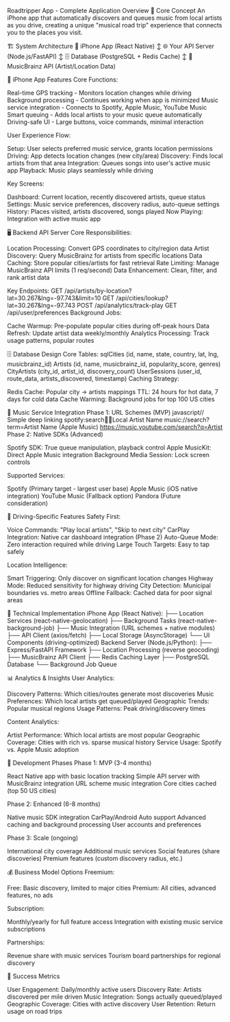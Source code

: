 Roadtripper App - Complete Application Overview
🎯 Core Concept
An iPhone app that automatically discovers and queues music from local artists as you drive, creating a unique "musical road trip" experience that connects you to the places you visit.

🏗️ System Architecture
📱 iPhone App (React Native)
       ↕
🌐 Your API Server (Node.js/FastAPI)
       ↕
🗄️ Database (PostgreSQL + Redis Cache)
       ↕
🎵 MusicBrainz API (Artist/Location Data)

📱 iPhone App Features
Core Functions:

Real-time GPS tracking - Monitors location changes while driving
Background processing - Continues working when app is minimized
Music service integration - Connects to Spotify, Apple Music, YouTube Music
Smart queuing - Adds local artists to your music queue automatically
Driving-safe UI - Large buttons, voice commands, minimal interaction

User Experience Flow:

Setup: User selects preferred music service, grants location permissions
Driving: App detects location changes (new city/area)
Discovery: Finds local artists from that area
Integration: Queues songs into user's active music app
Playback: Music plays seamlessly while driving

Key Screens:

Dashboard: Current location, recently discovered artists, queue status
Settings: Music service preferences, discovery radius, auto-queue settings
History: Places visited, artists discovered, songs played
Now Playing: Integration with active music app


🖥️ Backend API Server
Core Responsibilities:

Location Processing: Convert GPS coordinates to city/region data
Artist Discovery: Query MusicBrainz for artists from specific locations
Data Caching: Store popular cities/artists for fast retrieval
Rate Limiting: Manage MusicBrainz API limits (1 req/second)
Data Enhancement: Clean, filter, and rank artist data

Key Endpoints:
GET /api/artists/by-location?lat=30.267&lng=-97.743&limit=10
GET /api/cities/lookup?lat=30.267&lng=-97.743
POST /api/analytics/track-play
GET /api/user/preferences
Background Jobs:

Cache Warmup: Pre-populate popular cities during off-peak hours
Data Refresh: Update artist data weekly/monthly
Analytics Processing: Track usage patterns, popular routes


🗄️ Database Design
Core Tables:
sqlCities (id, name, state, country, lat, lng, musicbrainz_id)
Artists (id, name, musicbrainz_id, popularity_score, genres)
CityArtists (city_id, artist_id, discovery_count)
UserSessions (user_id, route_data, artists_discovered, timestamp)
Caching Strategy:

Redis Cache: Popular city → artists mappings
TTL: 24 hours for hot data, 7 days for cold data
Cache Warming: Background jobs for top 100 US cities


🎵 Music Service Integration
Phase 1: URL Schemes (MVP)
javascript// Simple deep linking
spotify:search:artist:Local Artist Name
music://search?term=Artist Name (Apple Music)
https://music.youtube.com/search?q=Artist
Phase 2: Native SDKs (Advanced)

Spotify SDK: True queue manipulation, playback control
Apple MusicKit: Direct Apple Music integration
Background Media Session: Lock screen controls

Supported Services:

Spotify (Primary target - largest user base)
Apple Music (iOS native integration)
YouTube Music (Fallback option)
Pandora (Future consideration)


🚗 Driving-Specific Features
Safety First:

Voice Commands: "Play local artists", "Skip to next city"
CarPlay Integration: Native car dashboard integration (Phase 2)
Auto-Queue Mode: Zero interaction required while driving
Large Touch Targets: Easy to tap safely

Location Intelligence:

Smart Triggering: Only discover on significant location changes
Highway Mode: Reduced sensitivity for highway driving
City Detection: Municipal boundaries vs. metro areas
Offline Fallback: Cached data for poor signal areas


🔧 Technical Implementation
iPhone App (React Native):
├── Location Services (react-native-geolocation)
├── Background Tasks (react-native-background-job)
├── Music Integration (URL schemes + native modules)
├── API Client (axios/fetch)
├── Local Storage (AsyncStorage)
└── UI Components (driving-optimized)
Backend Server (Node.js/Python):
├── Express/FastAPI Framework
├── Location Processing (reverse geocoding)
├── MusicBrainz API Client
├── Redis Caching Layer
├── PostgreSQL Database
└── Background Job Queue

📊 Analytics & Insights
User Analytics:

Discovery Patterns: Which cities/routes generate most discoveries
Music Preferences: Which local artists get queued/played
Geographic Trends: Popular musical regions
Usage Patterns: Peak driving/discovery times

Content Analytics:

Artist Performance: Which local artists are most popular
Geographic Coverage: Cities with rich vs. sparse musical history
Service Usage: Spotify vs. Apple Music adoption


🚀 Development Phases
Phase 1: MVP (3-4 months)

React Native app with basic location tracking
Simple API server with MusicBrainz integration
URL scheme music integration
Core cities cached (top 50 US cities)

Phase 2: Enhanced (6-8 months)

Native music SDK integration
CarPlay/Android Auto support
Advanced caching and background processing
User accounts and preferences

Phase 3: Scale (ongoing)

International city coverage
Additional music services
Social features (share discoveries)
Premium features (custom discovery radius, etc.)


💰 Business Model Options
Freemium:

Free: Basic discovery, limited to major cities
Premium: All cities, advanced features, no ads

Subscription:

Monthly/yearly for full feature access
Integration with existing music service subscriptions

Partnerships:

Revenue share with music services
Tourism board partnerships for regional discovery


🎯 Success Metrics

User Engagement: Daily/monthly active users
Discovery Rate: Artists discovered per mile driven
Music Integration: Songs actually queued/played
Geographic Coverage: Cities with active discovery
User Retention: Return usage on road trips